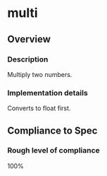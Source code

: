 # multi

## Overview

### Description
Multiply two numbers.

### Implementation details
Converts to float first.

## Compliance to Spec

### Rough level of compliance  
100%